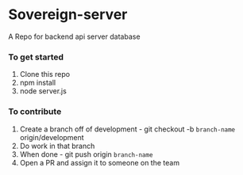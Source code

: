 # Sovereign-server
A Repo for backend api server database

### To get started
1. Clone this repo
2. npm install
3. node server.js

### To contribute
1. Create a branch off of development - git checkout -b `branch-name` origin/development
2. Do work in that branch
3. When done - git push origin `branch-name`
4. Open a PR and assign it to someone on the team

